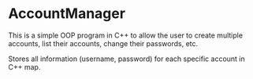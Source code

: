 # AccountManager

This is a simple OOP program in C++ to allow the user to create multiple accounts, list their accounts, change their passwords, etc.

Stores all information (username, password) for each specific account in C++ map.
